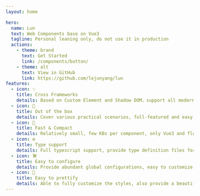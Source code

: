 ```yaml
---
layout: home

hero:
  name: Lun
  text: Web Components base on Vue3
  tagline: Personal leaning only, do not use it in production
  actions:
    - theme: brand
      text: Get Started
      link: /components/button/
    - theme: alt
      text: View in GitHub
      link: https://github.com/lejunyang/lun
features:
  - icon: ✨
    title: Cross Frameworks
    details: Based on Custom Element and Shadow DOM，support all modern web environments
  - icon: 🎁
    title: Out of the box
    details: Cover various practical scenarios, full-featured and easy to use
  - icon: 🚀
    title: Fast & Compact
    details: Relatively small, few KBs per component, only Vue3 and floating-ui as a must
  - icon: ⚙️
    title: Type support
    details: Full typescript support, provide type definition files for Vue and React
  - icon: 🛠️
    title: Easy to configure
    details: Provide abundant global configurations, easy to customize most internal behaviors
  - icon: 🎨
    title: Easy to prettify
    details: Able to fully customize the styles, also provide a beautiful preset theme based on @radix/colors
---
```

